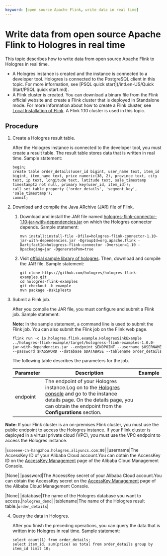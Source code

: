 ```yaml
---
keyword: [open source Apache Flink, write data in real time]
---
```


# Write data from open source Apache Flink to Hologres in real time

This topic describes how to write data from open source Apache Flink to Hologres in real time.

-   A Hologres instance is created and the instance is connected to a developer tool. Hologres is connected to the PostgreSQL client in this topic. For more information, see [PSQL quick start](/intl.en-US/Quick Start/PSQL quick start.md).
-   A Flink cluster is created. You can download a binary file from the Flink official website and create a Flink cluster that is deployed in Standalone mode. For more information about how to create a Flink cluster, see [Local Installation of Flink](https://ci.apache.org/projects/flink/flink-docs-release-1.11/try-flink/local_installation.html). A Flink 1.10 cluster is used in this topic.

## Procedure

1.  Create a Hologres result table.

    After the Hologres instance is connected to the developer tool, you must create a result table. The result table stores data that is written in real time. Sample statement:

    ```
    begin;
    create table order_details(user_id bigint, user_name text, item_id bigint, item_name text, price numeric(38, 2), province text, city text, ip text, longitude text, latitude text, sale_timestamp timestamptz not null, primary key(user_id, item_id));
    call set_table_property ('order_details', 'segment_key', 'sale_timestamp');
    commit;
    ```

2.  Download and compile the Java ARchive \(JAR\) file of Flink.

    1.  Download and install the JAR file named [hologres-flink-connector-1.10-jar-with-dependencies.jar](https://docs-aliyun.cn-hangzhou.oss.aliyun-inc.com/assets/attach/171614/cn_zh/1614066580998/hologres-flink-connector-1.10-jar-with-dependencies.jar) on which the Hologres connector depends. Sample statement:

        ```
        mvn install:install-file -Dfile=hologres-flink-connector-1.10-jar-with-dependencies.jar -DgroupId=org.apache.flink -DartifactId=hologress-flink-connector -Dversion=1.10 -Dpackaging=jar -DgeneratePom=true
        ```

    2.  Visit [official sample library of hologres](https://github.com/hologres/hologres-flink-examples). Then, download and compile the JAR file. Sample statement:

        ```
        git clone https://github.com/hologres/hologres-flink-examples.git
        cd hologres-flink-examples
        git checkout -b example
        mvn package -DskipTests
        ```

3.  Submit a Flink job.

    After you compile the JAR file, you must configure and submit a Flink job. Sample statement:

    **Note:** In the sample statement, a command line is used to submit the Flink job. You can also submit the Flink job on the Flink web page.

    ```
    flink run -c io.hologres.flink.example.HologresSinkExample ../hologres-flink-example/target/hologress-flink-examples-1.0.0-jar-with-dependencies.jar --endpoint $ENDPOINT --username $USERNAME --password $PASSWORD --database $DATABASE --tablename order_details
    ```

    The following table describes the parameters for the job.

    |Parameter|Description|Example|
    |---------|-----------|-------|
    |endpoint|The endpoint of your Hologres instance.Log on to the [Hologres console](https://hologram.console.aliyun.com/#/instance) and go to the instance details page. On the details page, you can obtain the endpoint from the **Configurations** section.

**Note:** If your Flink cluster is an on-premises Flink cluster, you must use the public endpoint to access the Hologres instance. If your Flink cluster is deployed in a virtual private cloud \(VPC\), you must use the VPC endpoint to access the Hologres instance.

|`ssseeee-cn-hangzhou.hologres.aliyuncs.com:80`|
    |username|The AccessKey ID of your Alibaba Cloud account.You can obtain the AccessKey ID on the [AccessKey Management](https://usercenter.console.aliyun.com/?spm=5176.2020520153.nav-right.dak.3bcf415dCWGUBj#/manage/ak) page of the Alibaba Cloud Management Console.

|None|
    |password|The AccessKey secret of your Alibaba Cloud account.You can obtain the AccessKey secret on the [AccessKey Management](https://usercenter.console.aliyun.com/?spm=5176.2020520153.nav-right.dak.3bcf415dCWGUBj#/manage/ak) page of the Alibaba Cloud Management Console.

|None|
    |database|The name of the Hologres database you want to access.|`hologres_demo`|
    |tablename|The name of the Hologres result table.|`order_details`|

4.  Query the data in Hologres.

    After you finish the preceding operations, you can query the data that is written into Hologres in real time. Sample statement:

    ```
    select count(1) from order_details;
    select item_id, sum(price) as total from order_details group by item_id limit 10;
    ```


